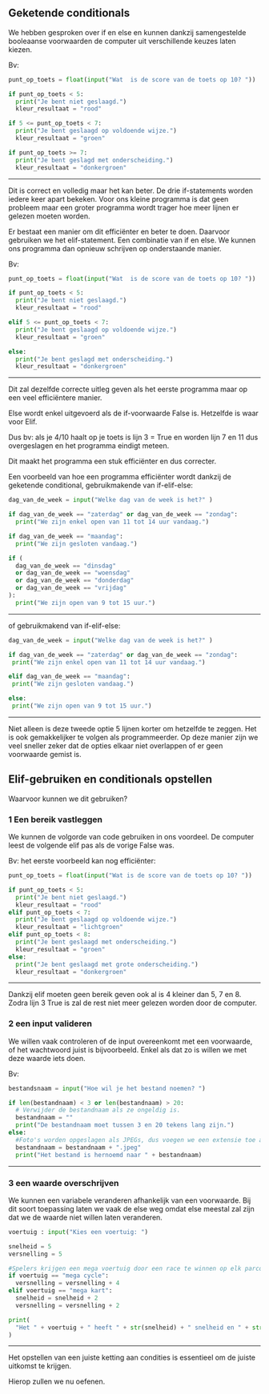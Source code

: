 ## Geketende conditionals
We hebben gesproken over if en else en kunnen dankzij samengestelde booleaanse voorwaarden de computer uit verschillende keuzes laten kiezen. 

Bv:
```python
punt_op_toets = float(input("Wat  is de score van de toets op 10? "))

if punt_op_toets < 5:
  print("Je bent niet geslaagd.")
  kleur_resultaat = "rood"

if 5 <= punt_op_toets < 7:
  print("Je bent geslaagd op voldoende wijze.")
  kleur_resultaat = "groen"

if punt_op_toets >= 7:
  print("Je bent geslagd met onderscheiding.")
  kleur_resultaat = "donkergroen"
```
---
Dit is correct en volledig maar het kan beter. De drie if-statements worden iedere keer apart bekeken. Voor ons kleine programma is dat geen probleem maar een groter programma wordt trager hoe meer lijnen er gelezen moeten worden.

Er bestaat een manier om dit efficiënter en beter te doen. Daarvoor gebruiken we het elif-statement. Een combinatie van if en else. We kunnen ons programma dan opnieuw schrijven op onderstaande manier.

Bv:
```python
punt_op_toets = float(input("Wat  is de score van de toets op 10? "))

if punt_op_toets < 5:
  print("Je bent niet geslaagd.")
  kleur_resultaat = "rood"

elif 5 <= punt_op_toets < 7:
  print("Je bent geslaagd op voldoende wijze.")
  kleur_resultaat = "groen"

else:
  print("Je bent geslagd met onderscheiding.")
  kleur_resultaat = "donkergroen"
```
---
Dit zal dezelfde correcte uitleg geven als het eerste programma maar op een veel efficiëntere manier.

Else wordt enkel uitgevoerd als de if-voorwaarde False is. Hetzelfde is waar voor Elif.

Dus bv: als je 4/10 haalt op je toets is lijn 3 = True en worden lijn 7 en 11 dus overgeslagen en het programma eindigt meteen.

Dit maakt het programma een stuk efficiënter en dus correcter.

Een voorbeeld van hoe een programma efficiënter wordt dankzij de geketende conditional, gebruikmakende van if-elif-else: 

```python
dag_van_de_week = input("Welke dag van de week is het?" )

if dag_van_de_week == "zaterdag" or dag_van_de_week == "zondag":
  print("We zijn enkel open van 11 tot 14 uur vandaag.")

if dag_van_de_week == "maandag":
  print("We zijn gesloten vandaag.")

if (
  dag_van_de_week == "dinsdag"
  or dag_van_de_week == "woensdag"
  or dag_van_de_week == "donderdag"
  or dag_van_de_week == "vrijdag"
):
  print("We zijn open van 9 tot 15 uur.")
```
---
 of gebruikmakend van if-elif-else:

 ```python
dag_van_de_week = input("Welke dag van de week is het?" )

if dag_van_de_week == "zaterdag" or dag_van_de_week == "zondag":
  print("We zijn enkel open van 11 tot 14 uur vandaag.")

elif dag_van_de_week == "maandag":
  print("We zijn gesloten vandaag.")

else:
  print("We zijn open van 9 tot 15 uur.")
```
---
Niet alleen is deze tweede optie 5 lijnen korter om hetzelfde te zeggen. Het is ook gemakkelijker te volgen als programmeerder. Op deze manier zijn we veel sneller zeker dat de opties elkaar niet overlappen of er geen voorwaarde gemist is.

## Elif-gebruiken en conditionals opstellen
Waarvoor kunnen we dit gebruiken?

### 1 Een bereik vastleggen

We kunnen de volgorde van code gebruiken in ons voordeel. De computer leest de volgende elif pas als de vorige False was.

Bv: het eerste voorbeeld kan nog efficiënter:

```python
punt_op_toets = float(input("Wat is de score van de toets op 10? "))

if punt_op_toets < 5:
  print("Je bent niet geslaagd.")
  kleur_resultaat = "rood"
elif punt_op_toets < 7:
  print("Je bent geslaagd op voldoende wijze.")
  kleur_resultaat = "lichtgroen"
elif punt_op_toets < 8:
  print("Je bent geslaagd met onderscheiding.")
  kleur_resultaat = "groen"
else:
  print("Je bent geslaagd met grote onderscheiding.")
  kleur_resultaat = "donkergroen"
```
---
Dankzij elif moeten geen bereik geven ook al is 4 kleiner dan 5, 7 en 8. Zodra lijn 3 True is zal de rest niet meer gelezen worden door de computer. 

### 2 een input valideren
We willen vaak controleren of de input overeenkomt met een voorwaarde, of het wachtwoord juist is bijvoorbeeld. Enkel als dat zo is willen we met deze waarde iets doen.

Bv: 
```python
bestandsnaam = input("Hoe wil je het bestand noemen? ")

if len(bestandnaam) < 3 or len(bestandnaam) > 20:
  # Verwijder de bestandnaam als ze ongeldig is.
  bestandnaam = ""
  print("De bestandnaam moet tussen 3 en 20 tekens lang zijn.")
else:
  #Foto's worden opgeslagen als JPEGs, dus voegen we een extensie toe aan het bestand.
  bestandnaam = bestandnaam + ".jpeg"
  print("Het bestand is hernoemd naar " + bestandnaam)
```
---
### 3 een waarde overschrijven
We kunnen een variabele veranderen afhankelijk van een voorwaarde. Bij dit soort toepassing laten we vaak de else weg omdat else meestal zal zijn dat we de waarde niet willen laten veranderen. 
```python
voertuig : input("Kies een voertuig: ")

snelheid = 5
versnelling = 5

#Spelers krijgen een mega voertuig door een race te winnen op elk parcour.
if voertuig == "mega cycle":
  versnelling = versnelling + 4
elif voertuig == "mega kart":
  snelheid = snelheid + 2
  versnelling = versnelling + 2

print(
  "Het " + voertuig + " heeft " + str(snelheid) + " snelheid en " + str(versnelling) + " versnelling."
)
```
---
Het opstellen van een juiste ketting aan condities is essentieel om de juiste uitkomst te krijgen.

Hierop zullen we nu oefenen.